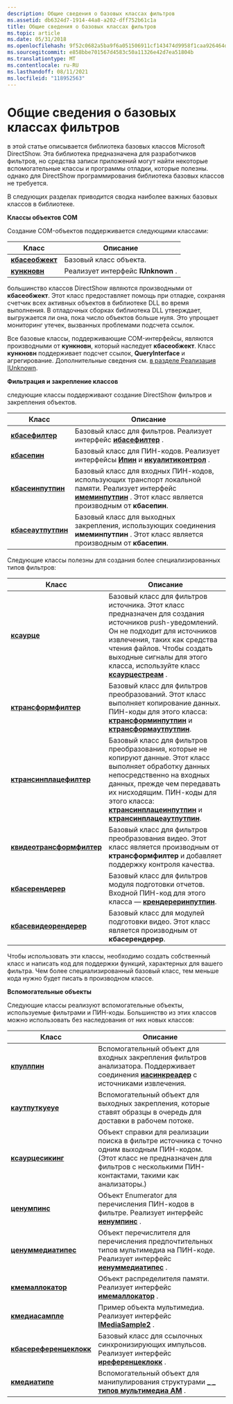 ```yaml
---
description: Общие сведения о базовых классах фильтров
ms.assetid: db6324d7-1914-44a8-a202-dff752b61c1a
title: Общие сведения о базовых классах фильтров
ms.topic: article
ms.date: 05/31/2018
ms.openlocfilehash: 9f52c0682a5ba9f6a051506911cf143474d9958f1caa926464d9a4c236366e99
ms.sourcegitcommit: e858bbe701567d4583c50a11326e42d7ea51804b
ms.translationtype: MT
ms.contentlocale: ru-RU
ms.lasthandoff: 08/11/2021
ms.locfileid: "118952563"
---
```

# <a name="introduction-to-the-filter-base-classes"></a>Общие сведения о базовых классах фильтров

в этой статье описывается библиотека базовых классов Microsoft DirectShow. Эта библиотека предназначена для разработчиков фильтров, но средства записи приложений могут найти некоторые вспомогательные классы и программы отладки, которые полезны. однако для DirectShow программирования библиотека базовых классов не требуется.

В следующих разделах приводится сводка наиболее важных базовых классов в библиотеке.

**Классы объектов COM**

Создание COM-объектов поддерживается следующими классами:



| Класс                              | Описание                            |
|------------------------------------|----------------------------------------|
| [**кбасеобжект**](cbaseobject.md) | Базовый класс объекта.                     |
| [**кункновн**](cunknown.md)       | Реализует интерфейс **IUnknown** . |



 

большинство классов DirectShow являются производными от **кбасеобжект**. Этот класс предоставляет помощь при отладке, сохраняя счетчик всех активных объектов в библиотеке DLL во время выполнения. В отладочных сборках библиотека DLL утверждает, выгружается ли она, пока число объектов больше нуля. Это упрощает мониторинг утечек, вызванных проблемами подсчета ссылок.

Все базовые классы, поддерживающие COM-интерфейсы, являются производными от **кункновн**, который наследует **кбасеобжект**. Класс **кункновн** поддерживает подсчет ссылок, **QueryInterface** и агрегирование. Дополнительные сведения см. [в разделе Реализация IUnknown](how-to-implement-iunknown.md).

**Фильтрация и закрепление классов**

следующие классы поддерживают создание DirectShow фильтров и закрепления объектов.



| Класс                                    | Описание                                                                                                                                                     |
|------------------------------------------|-----------------------------------------------------------------------------------------------------------------------------------------------------------------|
| [**кбасефилтер**](cbasefilter.md)       | Базовый класс для фильтров. Реализует интерфейс [**ибасефилтер**](/windows/desktop/api/Strmif/nn-strmif-ibasefilter) .                                                                            |
| [**кбасепин**](cbasepin.md)             | Базовый класс для ПИН-кодов. Реализует интерфейсы [**Ипин**](/windows/desktop/api/Strmif/nn-strmif-ipin) и [**икуалитиконтрол**](/windows/desktop/api/Strmif/nn-strmif-iqualitycontrol) .                                             |
| [**кбасеинпутпин**](cbaseinputpin.md)   | Базовый класс для входных ПИН-кодов, использующих транспорт локальной памяти. Реализует интерфейс [**имеминпутпин**](/windows/desktop/api/Strmif/nn-strmif-imeminputpin) . Этот класс является производным от **кбасепин**. |
| [**кбасеаутпутпин**](cbaseoutputpin.md) | Базовый класс для выходных закрепления, использующих соединения **имеминпутпин** . Этот класс является производным от **кбасепин**.                                                         |



 

Следующие классы полезны для создания более специализированных типов фильтров:



| Класс                                                  | Описание                                                                                                                                                                                                                                                                                               |
|--------------------------------------------------------|-----------------------------------------------------------------------------------------------------------------------------------------------------------------------------------------------------------------------------------------------------------------------------------------------------------|
| [**ксаурце**](csource.md)                             | Базовый класс для фильтров источника. Этот класс предназначен для создания источников push-уведомлений. Он не подходит для источников извлечения, таких как средства чтения файлов. Чтобы создать выходные сигналы для этого класса, используйте класс [**ксаурцестреам**](csourcestream.md) .                                                                   |
| [**ктрансформфилтер**](ctransformfilter.md)           | Базовый класс для фильтров преобразований. Этот класс выполняет копирование данных. ПИН-коды для этого класса: [**ктрансформинпутпин**](ctransforminputpin.md) и [**ктрансформаутпутпин**](ctransformoutputpin.md).                                                                                            |
| [**ктрансинплацефилтер**](ctransinplacefilter.md)     | Базовый класс для фильтров преобразования, которые не копируют данные. Этот класс выполняет обработку данных непосредственно на входных данных, прежде чем передавать их нисходящим. ПИН-коды для этого класса: [**ктрансинплацеинпутпин**](ctransinplaceinputpin.md) и [**ктрансинплацеаутпутпин**](ctransinplaceoutputpin.md). |
| [**квидеотрансформфилтер**](cvideotransformfilter.md) | Базовый класс для фильтров преобразования видео. Этот класс является производным от **ктрансформфилтер** и добавляет поддержку контроля качества.                                                                                                                                                                                |
| [**кбасерендерер**](cbaserenderer.md)                 | Базовый класс для фильтров модуля подготовки отчетов. Входной ПИН-код для этого класса — [**крендереринпутпин**](crendererinputpin.md).                                                                                                                                                                                          |
| [**кбасевидеорендерер**](cbasevideorenderer.md)       | Базовый класс для модулей подготовки видео. Этот класс является производным от **кбасерендерер**.                                                                                                                                                                                                                                |



 

Чтобы использовать эти классы, необходимо создать собственный класс и написать код для поддержки функций, характерных для вашего фильтра. Чем более специализированный базовый класс, тем меньше кода нужно будет писать в производном классе.

**Вспомогательные объекты**

Следующие классы реализуют вспомогательные объекты, используемые фильтрами и ПИН-коды. Большинство из этих классов можно использовать без наследования от них новых классов:



| Класс                                              | Описание                                                                                                                                                        |
|----------------------------------------------------|--------------------------------------------------------------------------------------------------------------------------------------------------------------------|
| [**кпуллпин**](cpullpin.md)                       | Вспомогательный объект для входных закрепления фильтров анализатора. Поддерживает соединения [**иасинкреадер**](/windows/desktop/api/Strmif/nn-strmif-iasyncreader) с источниками извлечения.                                       |
| [**каутпуткуеуе**](coutputqueue.md)               | Вспомогательный объект для выходных закрепления, которые ставят образцы в очередь для доставки в рабочем потоке.                                                                                  |
| [**ксаурцесикинг**](csourceseeking.md)           | Объект справки для реализации поиска в фильтре источника с точно одним выходным ПИН-кодом. (Этот класс не предназначен для фильтров с несколькими ПИН-контактами, такими как анализаторы.) |
| [**ценумпинс**](cenumpins.md)                     | Объект Enumerator для перечисления ПИН-кодов в фильтре. Реализует интерфейс [**иенумпинс**](/windows/desktop/api/Strmif/nn-strmif-ienumpins) .                                                       |
| [**ценуммедиатипес**](cenummediatypes.md)         | Объект перечислителя для перечисления предпочтительных типов мультимедиа на ПИН-коде. Реализует интерфейс [**иенуммедиатипес**](/windows/desktop/api/Strmif/nn-strmif-ienummediatypes) .                             |
| [**кмемаллокатор**](cmemallocator.md)             | Объект распределителя памяти. Реализует интерфейс [**имемаллокатор**](/windows/desktop/api/Strmif/nn-strmif-imemallocator) .                                                                          |
| [**кмедиасампле**](cmediasample.md)               | Пример объекта мультимедиа. Реализует интерфейс [**IMediaSample2**](/windows/desktop/api/Strmif/nn-strmif-imediasample2) .                                                                              |
| [**кбасереференцеклокк**](cbasereferenceclock.md) | Базовый класс для ссылочных синхронизирующих импульсов. Реализует интерфейс [**иреференцеклокк**](/windows/desktop/api/Strmif/nn-strmif-ireferenceclock) .                                                              |
| [**кмедиатипе**](cmediatype.md)                   | Вспомогательный объект для манипулирования структурами [**\_ \_ типов мультимедиа AM**](/windows/win32/api/strmif/ns-strmif-am_media_type) .                                                                                |



 

 

 



